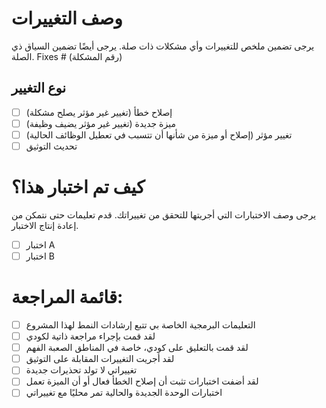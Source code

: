 # وصف التغييرات

يرجى تضمين ملخص للتغييرات وأي مشكلات ذات صلة. يرجى أيضًا تضمين السياق ذي الصلة.
Fixes # (رقم المشكلة)

## نوع التغيير

- [ ] إصلاح خطأ (تغيير غير مؤثر يصلح مشكلة)
- [ ] ميزة جديدة (تغيير غير مؤثر يضيف وظيفة)
- [ ] تغيير مؤثر (إصلاح أو ميزة من شأنها أن تتسبب في تعطيل الوظائف الحالية)
- [ ] تحديث التوثيق

# كيف تم اختبار هذا؟

يرجى وصف الاختبارات التي أجريتها للتحقق من تغييراتك. قدم تعليمات حتى نتمكن من إعادة إنتاج الاختبار.

- [ ] اختبار A
- [ ] اختبار B

# قائمة المراجعة:

- [ ] التعليمات البرمجية الخاصة بي تتبع إرشادات النمط لهذا المشروع
- [ ] لقد قمت بإجراء مراجعة ذاتية لكودي
- [ ] لقد قمت بالتعليق على كودي، خاصة في المناطق الصعبة الفهم
- [ ] لقد أجريت التغييرات المقابلة على التوثيق
- [ ] تغييراتي لا تولد تحذيرات جديدة
- [ ] لقد أضفت اختبارات تثبت أن إصلاح الخطأ فعال أو أن الميزة تعمل
- [ ] اختبارات الوحدة الجديدة والحالية تمر محليًا مع تغييراتي
